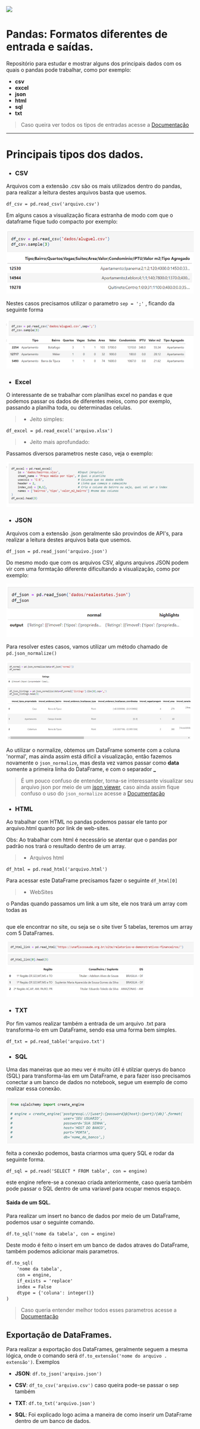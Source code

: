 
<img src ='https://upload.wikimedia.org/wikipedia/commons/thumb/e/ed/Pandas_logo.svg/1200px-Pandas_logo.svg.png' width='px'>


# Pandas: Formatos diferentes de entrada e saídas.

Repositório para estudar e mostrar alguns dos principais dados com os quais o pandas pode trabalhar, como por exemplo:


- **csv**
- **excel**
- **json**
- **html**
- **sql**
- **txt**

> Caso queira ver todos os tipos de entradas acesse a [Documentação](https://pandas.pydata.org/docs/reference/io.html)

---

# Principais tipos dos dados.

- ### CSV
Arquivos com a extensão .csv são os mais utilizados dentro do pandas, para realizar a leitura destes arquivos basta que usemos.

    df_csv = pd.read_csv('arquivo.csv')

Em alguns casos a visualização ficara estranha de modo com que o dataframe fique tudo compacto por exemplo: 

<img src ='img/csv.png'>

Nestes casos precisamos utilizar o parametro ``sep = ';'`` , ficando da seguinte forma

<img src ='img/csv_sep.png'>

- ### Excel
O interessante de se trabalhar com planilhas excel no pandas e que podemos passar os dados de diferentes meios, como por exemplo, passando a planilha toda, ou determinadas celulas.

> - Jeito simples:

    df_excel = pd.read_excel('arquivo.xlsx')

> - Jeito mais aprofundado:

Passamos diversos parametros neste caso, veja o exemplo: 

<img src ='img/excel.png'>



- ### JSON
Arquivos com a extensão .json geralmente são provindos de API's, para realizar a leitura destes arquivos bata que usemos.

    df_json = pd.read_json('arquivo.json')

Do mesmo modo que com os arquivos CSV, alguns arquivos JSON podem vir com uma formtação diferente dificultando a visualização, como por exemplo: 

<img src ='img/json.png'>

Para resolver estes casos, vamos utilizar um método chamado de ``pd.json_normalize()``

<img src ='img/json_normalize.png'>

Ao utilizar o normalize, obtemos um DataFrame somente com a coluna 'normal', mas ainda assim está dificil a visualização, então fazemos novamente o ``json_normalize``, mas desta vez vamos passar como **data** somente a primeira linha do DataFrame, e com o separador **_** 

> É um pouco confuso de entender, torna-se interessante visualizar seu arquivo json por meio de um  [json viewer](http://jsonviewer.stack.hu/), caso ainda assim fique confuso o uso do ``json_normalize`` acesse a [Documentação](https://pandas.pydata.org/docs/reference/api/pandas.json_normalize.html)

- ### HTML
Ao trabalhar com HTML no pandas podemos passar ele tanto por arquivo.html quanto por link de web-sites.

Obs: Ao trabalhar com html é necessário se atentar que o pandas por padrão nos trará o resultado dentro de um array.
> - Arquivos html

    df_html = pd.read_html('arquivo.html')

Para acessar este DataFrame precisamos fazer o seguinte ``df_html[0]``

> - WebSites

o Pandas quando passamos um link a um site, ele nos trará um array com todas as <table></table> que ele encontrar no site, ou seja se o site tiver 5 tabelas, teremos um array com 5 DataFrames.

<img src ='img/html.png'>

- ### TXT
Por fim vamos realizar também a entrada de um arquivo .txt para transforma-lo em um DataFrame, sendo esa uma forma bem simples.

    df_txt = pd.read_table('arquivo.txt')

- ### SQL
Uma das maneiras que ao meu ver é muito útil é utilziar querys do banco (SQL) para transforma-las em um DataFrame, e para fazer isso  precisamos conectar a um banco de dados no notebook, segue um exemplo de como realizar essa conexão. 

<img src ='img/conexao.png'>

feita a conexão podemos, basta criarmos uma query SQL e rodar da seguinte forma.

    df_sql = pd.read('SELECT * FROM table', con = engine)

este engine refere-se a conexao criada anteriormente, caso queria também pode passar o SQL dentro de uma variavel para ocupar menos espaço. 

#### Saida de um SQL.

Para realizar um insert no banco de dados por meio de um DataFrame, podemos usar o seguinte comando.

    df.to_sql('nome da tabela', con = engine) 

Deste modo é feito o insert em um banco de dados atraves do DataFrame, também podemos adicionar mais parametros.
    
    df.to_sql(
        'nome da tabela',
        con = engine,  
        if_exists = 'replace'
        index = False
        dtype = {'coluna': integer()}
    )

> Caso queria entender melhor todos esses parametros acesse a [Documentação](https://pandas.pydata.org/docs/reference/api/pandas.DataFrame.to_sql.html)




## Exportação de DataFrames.
Para realizar a exportação dos DataFrames, geralmente seguem a mesma lógica, onde o comando será ``df.to_extensão('nome do arquivo . extensão')``. Exemplos

- **JSON**: ``df.to_json('arquivo.json')``

- **CSV**:   ``df_to_csv('arquivo.csv')`` caso queira pode-se passar o sep também

- **TXT**: ``df.to_txt('arquivo.json')``

- **SQL**: Foi explicado logo acima a maneira de como inserir um DataFrame dentro de um banco de dados.